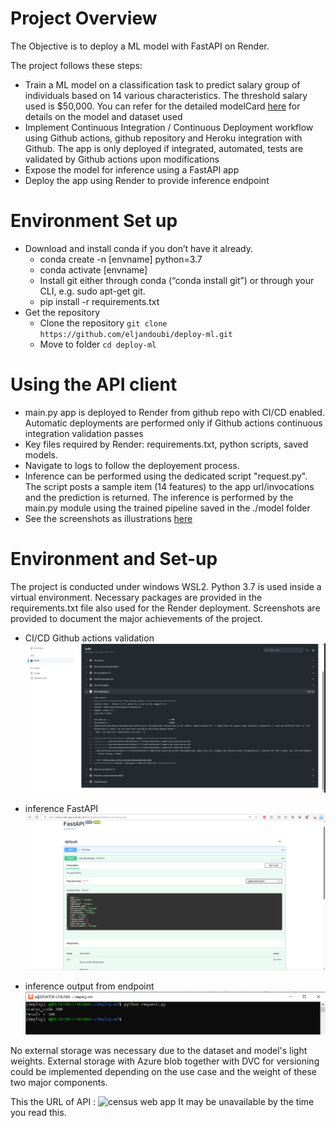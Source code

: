 # Project Overview
The Objective is to deploy a ML model with FastAPI on Render.


The project follows these steps:
- Train a ML model on a classification task to predict salary group of individuals based on 14 various characteristics. The threshold salary used is $50,000. You can refer for the detailed modelCard [here](https://github.com/eljandoubi/deploy-ml/blob/main/model_card_template.md ) for details on the model and dataset used
- Implement Continuous Integration / Continuous Deployment workflow using Github actions, github repository and Heroku integration with Github. The app is only deployed if integrated, automated, tests are validated by Github actions upon modifications
- Expose the model for inference using a FastAPI app
- Deploy the app using Render to provide inference endpoint

# Environment Set up
* Download and install conda if you don’t have it already.
    * conda create -n [envname] python=3.7
    * conda activate [envname]
    * Install git either through conda (“conda install git”) or through your CLI, e.g. sudo apt-get git.
    * pip install -r requirements.txt
* Get the repository
    * Clone the repository ```git clone https://github.com/eljandoubi/deploy-ml.git```
    * Move to folder ```cd deploy-ml```
    
# Using the API client
* main.py app is deployed to Render from github repo with CI/CD enabled. Automatic deployments are performed only if Github actions continuous integration validation passes
* Key files required by Render: requirements.txt, python scripts, saved models.
* Navigate to logs to follow the deployement process.
* Inference can be performed using the dedicated script "request.py". The script posts a sample item (14 features) to the app url/invocations and the prediction is returned. The inference is performed by the main.py module using the trained pipeline saved in the ./model folder
* See the screenshots as illustrations [here](https://github.com/eljandoubi/deploy-ml/tree/main/screenshots )
 
 
 # Environment and Set-up                                            
 The project is conducted under windows WSL2. Python 3.7 is used inside a virtual environment. Necessary packages are provided in the requirements.txt file also used for the Render deployment. Screenshots are provided to document the major achievements of the project.

 - CI/CD Github actions validation
 ![](screenshots/github_actions_success.png)

 - inference FastAPI
 ![](screenshots/live_post.png)
 
 - inference output from endpoint
  ![](screenshots/request.png)


No external storage was necessary due to the dataset and model's light weights. External storage with Azure blob together with DVC for versioning could be implemented depending on the use case and the weight of these two major components.
                                     
This the URL of API : ![census web app](https://census-web-app.onrender.com ) It may be unavailable by the time you read this.
  